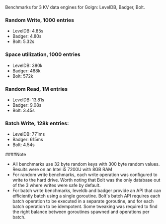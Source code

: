 Benchmarks for 3 KV data engines for Golgn: LevelDB, Badger, Bolt. 

### Random Write, 1000 entries
* LevelDB: 4.85s
* Badger: 4.80s
* Bolt: 5.32s

### Space utilization, 1000 entries
* LevelDB: 380k
* Badger: 488k
* Bolt: 572k

### Random Read, 1M entries
* LevelDB: 13.81s
* Badger: 9.08s
* Bolt: 3.45s

### Batch Write, 128k entries:
* LevelDB: 771ms
* Badger: 615ms
* Bolt: 4.54s

####Note 
* All benchmarks use 32 byte random keys with 300 byte random values. Results were on an Intel i5 7200U with 8GB RAM
* For random write benchmarks, each write operation was configured to write to the hard drive. Worth noting that Bolt was the only database out of the 3 where writes were safe by default. 
* For batch write benchmarks, leveldb and badger provide an API that can efficiently batch using a single goroutine. Bolt's batch API requires each batch operation to be executed in a separate goroutine, and for each batch operation to be idempotent. Some tweaking was required to find the right balance between goroutines spawned and operations per batch.
